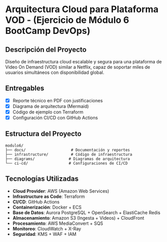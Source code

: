 # Arquitectura Cloud para Plataforma VOD - (Ejercicio de Módulo 6 BootCamp DevOps)

## Descripción del Proyecto
Diseño de infraestructura cloud escalable y segura para una plataforma de Video On Demand (VOD) similar a Netflix, capaz de soportar miles de usuarios simultáneos con disponibilidad global.

## Entregables
- [x] Reporte técnico en PDF con justificaciones
- [x] Diagrama de arquitectura (Mermaid)
- [x] Código de ejemplo con Terraform
- [x] Configuración CI/CD con GitHub Actions

## Estructura del Proyecto
```
modulo6/
├── docs/                    # Documentación y reportes
├── infrastructure/          # Código de infraestructura
├── diagrams/               # Diagramas de arquitectura
└── ci-cd/                  # Configuraciones de CI/CD
```

## Tecnologías Utilizadas
- **Cloud Provider**: AWS (Amazon Web Services)
- **Infrastructure as Code**: Terraform
- **CI/CD**: GitHub Actions
- **Containerización**: Docker + ECS
- **Base de Datos**: Aurora PostgreSQL + OpenSearch + ElastiCache Redis
- **Almacenamiento**: Amazon S3 (Ingesta + Videos) + CloudFront
- **Procesamiento**: AWS MediaConvert + SQS
- **Monitoreo**: CloudWatch + X-Ray
- **Seguridad**: KMS + WAF + IAM
